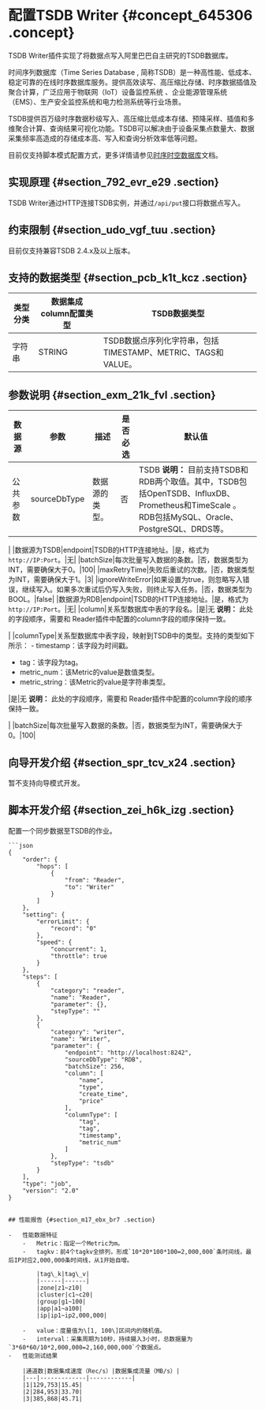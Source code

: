 # 配置TSDB Writer {#concept_645306 .concept}

TSDB Writer插件实现了将数据点写入阿里巴巴自主研究的TSDB数据库。

时间序列数据库（Time Series Database , 简称TSDB）是一种高性能、低成本、稳定可靠的在线时序数据库服务。提供高效读写、高压缩比存储、时序数据插值及聚合计算，广泛应用于物联网（IoT）设备监控系统 、企业能源管理系统（EMS）、生产安全监控系统和电力检测系统等行业场景。

TSDB提供百万级时序数据秒级写入、高压缩比低成本存储、预降采样、插值和多维聚合计算、查询结果可视化功能。TSDB可以解决由于设备采集点数量大、数据采集频率高造成的存储成本高、写入和查询分析效率低等问题。

目前仅支持脚本模式配置方式，更多详情请参见[时序时空数据库](https://help.aliyun.com/document_detail/55652.html)文档。

## 实现原理 {#section_792_evr_e29 .section}

TSDB Writer通过HTTP连接TSDB实例，并通过`/api/put`接口将数据点写入。

## 约束限制 {#section_udo_vgf_tuu .section}

目前仅支持兼容TSDB 2.4.x及以上版本。

## 支持的数据类型 {#section_pcb_k1t_kcz .section}

|类型分类|数据集成column配置类型|TSDB数据类型|
|----|--------------|--------|
|字符串|STRING|TSDB数据点序列化字符串，包括TIMESTAMP、METRIC、TAGS和VALUE。|

## 参数说明 {#section_exm_21k_fvl .section}

|数据源|参数|描述|是否必选|默认值|
|---|--|--|----|---|
|公共参数|sourceDbType|数据源的类型。|否|TSDB **说明：** 目前支持TSDB和RDB两个取值。其中，TSDB包括OpenTSDB、InfluxDB、Prometheus和TimeScale 。RDB包括MySQL、Oracle、PostgreSQL、DRDS等。

 |
|数据源为TSDB|endpoint|TSDB的HTTP连接地址。|是，格式为`http://IP:Port`。|无|
|batchSize|每次批量写入数据的条数。|否，数据类型为INT，需要确保大于0。|100|
|maxRetryTime|失败后重试的次数。|否，数据类型为INT，需要确保大于1。|3|
|ignoreWriteError|如果设置为true，则忽略写入错误，继续写入。如果多次重试后仍写入失败，则终止写入任务。|否，数据类型为BOOL。|false|
|数据源为RDB|endpoint|TSDB的HTTP连接地址。|是，格式为`http://IP:Port`。|无|
|column|关系型数据库中表的字段名。|是|无 **说明：** 此处的字段顺序，需要和 Reader插件中配置的column字段的顺序保持一致。

 |
|columnType|关系型数据库中表字段，映射到TSDB中的类型。支持的类型如下所示： -   timestamp：该字段为时间戳。
-   tag：该字段为tag。
-   metric\_num：该Metric的value是数值类型。
-   metric\_string：该Metric的value是字符串类型。

 |是|无 **说明：** 此处的字段顺序，需要和 Reader插件中配置的column字段的顺序保持一致。

 |
|batchSize|每次批量写入数据的条数。|否，数据类型为INT，需要确保大于0。|100|

## 向导开发介绍 {#section_spr_tcv_x24 .section}

暂不支持向导模式开发。

## 脚本开发介绍 {#section_zei_h6k_izg .section}

配置一个同步数据至TSDB的作业。

``` {#codeblock_o35_st2_z2z}
```json
{
    "order": {
        "hops": [
            {
                "from": "Reader",
                "to": "Writer"
            }
        ]
    },
    "setting": {
        "errorLimit": {
            "record": "0"
        },
        "speed": {
            "concurrent": 1,
            "throttle": true
        }
    },
    "steps": [
        {
            "category": "reader",
            "name": "Reader",
            "parameter": {},
            "stepType": ""
        },
        {
            "category": "writer",
            "name": "Writer",
            "parameter": {
                "endpoint": "http://localhost:8242",
                "sourceDbType": "RDB",
                "batchSize": 256,
                "column": [
                    "name",
                    "type",
                    "create_time",
                    "price"
                ],
                "columnType": [
                    "tag",
                    "tag",
                    "timestamp",
                    "metric_num"
                ]
            },
            "stepType": "tsdb"
        }
    ],
    "type": "job",
    "version": "2.0"
}
```
```

## 性能报告 {#section_m17_ebx_br7 .section}

-   性能数据特征
    -   Metric：指定一个Metric为m。
    -   tagkv：前4个tagkv全排列，形成`10*20*100*100=2,000,000`条时间线，最后IP对应2,000,000条时间线，从1开始自增。

        |tag\_k|tag\_v|
        |------|------|
        |zone|z1~z10|
        |cluster|c1~c20|
        |group|g1~100|
        |app|a1~a100|
        |ip|ip1~ip2,000,000|

    -   value：度量值为\[1, 100\]区间内的随机值。
    -   interval：采集周期为10秒，持续摄入3小时，总数据量为`3*60*60/10*2,000,000=2,160,000,000`个数据点。
-   性能测试结果

    |通道数|数据集成速度（Rec/s）|数据集成流量（MB/s）|
    |---|-------------|------------|
    |1|129,753|15.45|
    |2|284,953|33.70|
    |3|385,868|45.71|


